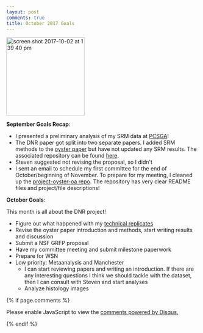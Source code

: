 ```yaml
---
layout: post
comments: true
title: October 2017 Goals
---
```


<img width="205" alt="screen shot 2017-10-02 at 1 39 40 pm" src="https://user-images.githubusercontent.com/22335838/31098381-340502d0-a777-11e7-88c1-387b6b383091.png">

**September Goals Recap**:

- I presented a preliminary analysis of my SRM data at [PCSGA](https://github.com/RobertsLab/project-oyster-oa/blob/master/presentations/DNR/PCSGA2017_Venkataraman.pptx)!
- The DNR paper got split into two separate papers. I added SRM methods to the [oyster paper](https://docs.google.com/document/u/1/d/1giP16iXWPE7oDSNI7fyLV3p_1jqsXuuxlH7cJQAwhLM/edit#heading=h.7vvlns7jaib) but have not updated any SRM results. The associated repository can be found [here](https://github.com/RobertsLab/paper-gigas-DNR-proteomics).
- Steven suggested not revising the proposal, so I didn't
- I sent an email to schedule my first committee for the end of October/beginning of November. To prepare for my meeting, I cleaned up the [project-oyster-oa repo](https://github.com/RobertsLab/project-oyster-oa). The repository has very clear README files and project/file descriptions!

**October Goals**:

This month is all about the DNR project!

- Figure out what happened with my [technical replicates](https://yaaminiv.github.io/SRM-Analysis-Part5/)
- Revise the oyster paper introduction and methods, start writing results and discussion
- Submit a NSF GRFP proposal
- Have my committee meeting and submit milestone paperwork
- Prepare for WSN
- Low priority: Metaanalysis and Manchester
  - I can start reviewing papers and writing an introduction. If there are any interesting questions I think we should tackle with the dataset, then I can consult with Steven and start analyses
  - Analyze histology images

{% if page.comments %}

<div id="disqus_thread"></div>
<script>

/**
*  RECOMMENDED CONFIGURATION VARIABLES: EDIT AND UNCOMMENT THE SECTION BELOW TO INSERT DYNAMIC VALUES FROM YOUR PLATFORM OR CMS.
*  LEARN WHY DEFINING THESE VARIABLES IS IMPORTANT: https://disqus.com/admin/universalcode/#configuration-variables*/
/*
var disqus_config = function () {
this.page.url = PAGE_URL;  // Replace PAGE_URL with your page's canonical URL variable
this.page.identifier = PAGE_IDENTIFIER; // Replace PAGE_IDENTIFIER with your page's unique identifier variable
};
*/
(function() { // DON'T EDIT BELOW THIS LINE
var d = document, s = d.createElement('script');
s.src = 'https://the-responsible-grad-student.disqus.com/embed.js';
s.setAttribute('data-timestamp', +new Date());
(d.head || d.body).appendChild(s);
})();
</script>
<noscript>Please enable JavaScript to view the <a href="https://disqus.com/?ref_noscript">comments powered by Disqus.</a></noscript>

{% endif %}

<script id="dsq-count-scr" src="//the-responsible-grad-student.disqus.com/count.js" async></script>
